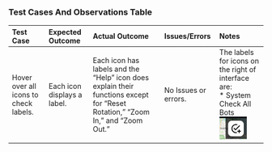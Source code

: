 ### Test Cases And Observations Table
| **Test Case** | **Expected Outcome** | **Actual Outcome** | **Issues/Errors** | **Notes** |
|:--------------|:---------------------|:-------------------|:------------------|:----------|
| Hover over all icons to check labels. | Each icon displays a label. | Each icon has labels and the “Help” icon does explain their functions except for “Reset Rotation,” “Zoom In,” and “Zoom Out.” | No Issues or errors. | The labels for icons on the right of interface are:<br>* System Check All Bots<br>![System Check](https://raw.githubusercontent.com/Kait211/Practice/main/System_Check_All_Bots.png) |